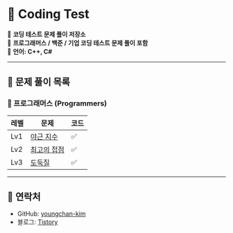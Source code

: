 # 🚀 Coding Test 

📌 **코딩 테스트 문제 풀이 저장소**  
📌 **프로그래머스 / 백준 / 기업 코딩 테스트 문제 풀이 포함**  
📌 **언어: C++, C#**

---

## 📂 문제 풀이 목록

### 🔹 프로그래머스 (Programmers)
| 레벨 | 문제 | 코드 |
|------|------|------|
| Lv1 | [야근 지수](./Programmers/Lv3/야근%20지수%20%20단로그래머.md) | ✅ |
| Lv2 | [최고의 접점](./Programmers/Lv3/최고의%20접점%20%20단로그래머.md) | ✅ |
| Lv3 | [도둑질](./Programmers/Lv4/%EB%8F%84%EB%91%91%EC%A7%88%20C%20%20%EB%8B%A8%EB%A1%9C%EA%B7%B8%EB%9E%98%EB%A8%B8.md) | ✅ |

---

## 🔗 **연락처**
- GitHub: [youngchan-kim](https://github.com/youngchan-kim)
- 블로그: [Tistory](https://sweet-die-is-back.tistory.com/)
